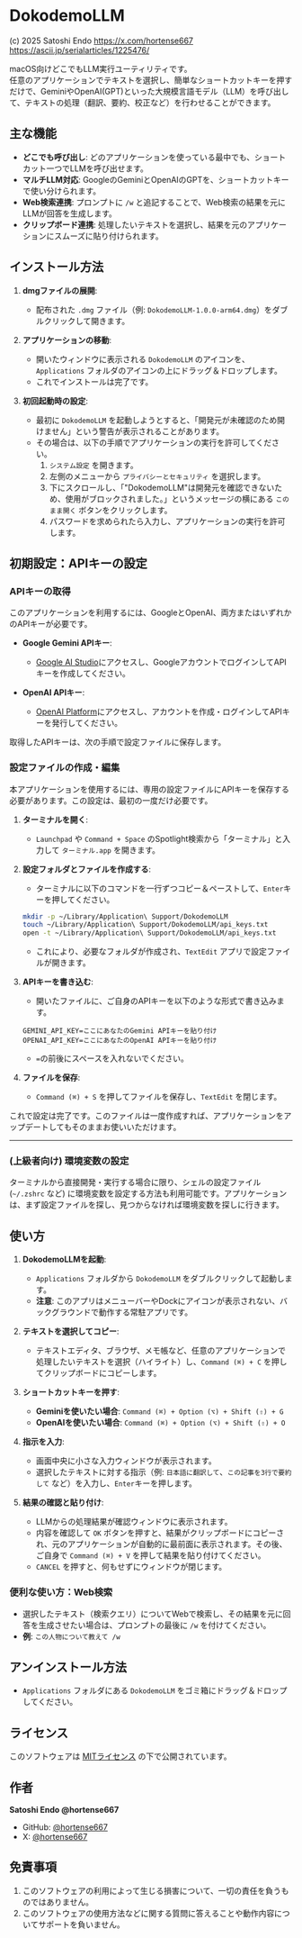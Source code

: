 # DokodemoLLM

(c) 2025 Satoshi Endo
https://x.com/hortense667 https://ascii.jp/serialarticles/1225476/

macOS向けどこでもLLM実行ユーティリティです。  
任意のアプリケーションでテキストを選択し、簡単なショートカットキーを押すだけで、GeminiやOpenAI(GPT)といった大規模言語モデル（LLM）を呼び出して、テキストの処理（翻訳、要約、校正など）を行わせることができます。

## 主な機能

-   **どこでも呼び出し**: どのアプリケーションを使っている最中でも、ショートカット一つでLLMを呼び出せます。
-   **マルチLLM対応**: GoogleのGeminiとOpenAIのGPTを、ショートカットキーで使い分けられます。
-   **Web検索連携**: プロンプトに `/w` と追記することで、Web検索の結果を元にLLMが回答を生成します。
-   **クリップボード連携**: 処理したいテキストを選択し、結果を元のアプリケーションにスムーズに貼り付けられます。

## インストール方法

1.  **dmgファイルの展開**:
    -   配布された `.dmg` ファイル（例: `DokodemoLLM-1.0.0-arm64.dmg`）をダブルクリックして開きます。

2.  **アプリケーションの移動**:
    -   開いたウィンドウに表示される `DokodemoLLM` のアイコンを、`Applications` フォルダのアイコンの上にドラッグ＆ドロップします。
    -   これでインストールは完了です。

3.  **初回起動時の設定**:
    -   最初に `DokodemoLLM` を起動しようとすると、「開発元が未確認のため開けません」という警告が表示されることがあります。
    -   その場合は、以下の手順でアプリケーションの実行を許可してください。
        1.  `システム設定` を開きます。
        2.  左側のメニューから `プライバシーとセキュリティ` を選択します。
        3.  下にスクロールし、「"DokodemoLLM"は開発元を確認できないため、使用がブロックされました。」というメッセージの横にある `このまま開く` ボタンをクリックします。
        4.  パスワードを求められたら入力し、アプリケーションの実行を許可します。

## 初期設定：APIキーの設定

### APIキーの取得

このアプリケーションを利用するには、GoogleとOpenAI、両方またはいずれかのAPIキーが必要です。

-   **Google Gemini APIキー**:
    -   [Google AI Studio](https://aistudio.google.com/app/apikey)にアクセスし、GoogleアカウントでログインしてAPIキーを作成してください。

-   **OpenAI APIキー**:
    -   [OpenAI Platform](https://platform.openai.com/api-keys)にアクセスし、アカウントを作成・ログインしてAPIキーを発行してください。

取得したAPIキーは、次の手順で設定ファイルに保存します。

### 設定ファイルの作成・編集

本アプリケーションを使用するには、専用の設定ファイルにAPIキーを保存する必要があります。この設定は、最初の一度だけ必要です。

1.  **ターミナルを開く**:
    -   `Launchpad` や `Command + Space` のSpotlight検索から「ターミナル」と入力して `ターミナル.app` を開きます。

2.  **設定フォルダとファイルを作成する**:
    -   ターミナルに以下のコマンドを一行ずつコピー＆ペーストして、`Enter`キーを押してください。
    
    ```bash
    mkdir -p ~/Library/Application\ Support/DokodemoLLM
    touch ~/Library/Application\ Support/DokodemoLLM/api_keys.txt
    open -t ~/Library/Application\ Support/DokodemoLLM/api_keys.txt
    ```
    -   これにより、必要なフォルダが作成され、`TextEdit` アプリで設定ファイルが開きます。

3.  **APIキーを書き込む**:
    -   開いたファイルに、ご自身のAPIキーを以下のような形式で書き込みます。
    
    ```
    GEMINI_API_KEY=ここにあなたのGemini APIキーを貼り付け
    OPENAI_API_KEY=ここにあなたのOpenAI APIキーを貼り付け
    ```
    -   `=`の前後にスペースを入れないでください。

4.  **ファイルを保存**:
    -   `Command (⌘) + S` を押してファイルを保存し、`TextEdit` を閉じます。

これで設定は完了です。このファイルは一度作成すれば、アプリケーションをアップデートしてもそのままお使いいただけます。

---
### (上級者向け) 環境変数の設定
ターミナルから直接開発・実行する場合に限り、シェルの設定ファイル (`~/.zshrc` など) に環境変数を設定する方法も利用可能です。アプリケーションは、まず設定ファイルを探し、見つからなければ環境変数を探しに行きます。

## 使い方

1.  **DokodemoLLMを起動**:
    -   `Applications` フォルダから `DokodemoLLM` をダブルクリックして起動します。
    -   **注意**: このアプリはメニューバーやDockにアイコンが表示されない、バックグラウンドで動作する常駐アプリです。

2.  **テキストを選択してコピー**:
    -   テキストエディタ、ブラウザ、メモ帳など、任意のアプリケーションで処理したいテキストを選択（ハイライト）し、`Command (⌘) + C` を押してクリップボードにコピーします。

3.  **ショートカットキーを押す**:
    -   **Geminiを使いたい場合**: `Command (⌘) + Option (⌥) + Shift (⇧) + G`
    -   **OpenAIを使いたい場合**: `Command (⌘) + Option (⌥) + Shift (⇧) + O`

4.  **指示を入力**:
    -   画面中央に小さな入力ウィンドウが表示されます。
    -   選択したテキストに対する指示（例: `日本語に翻訳して`、`この記事を3行で要約して` など）を入力し、`Enter`キーを押します。

5.  **結果の確認と貼り付け**:
    -   LLMからの処理結果が確認ウィンドウに表示されます。
    -   内容を確認して `OK` ボタンを押すと、結果がクリップボードにコピーされ、元のアプリケーションが自動的に最前面に表示されます。その後、ご自身で `Command (⌘) + V` を押して結果を貼り付けてください。
    -   `CANCEL` を押すと、何もせずにウィンドウが閉じます。

### 便利な使い方：Web検索

-   選択したテキスト（検索クエリ）についてWebで検索し、その結果を元に回答を生成させたい場合は、プロンプトの最後に `/w` を付けてください。
-   **例**: `この人物について教えて /w`

## アンインストール方法

-   `Applications` フォルダにある `DokodemoLLM` をゴミ箱にドラッグ＆ドロップしてください。

## ライセンス

このソフトウェアは [MITライセンス](LICENSE) の下で公開されています。


## 作者

**Satoshi Endo @hortense667**

- GitHub: [@hortense667](https://github.com/hortense667)
- X: [@hortense667](https://x.com/hortense667)

## 免責事項
1. このソフトウェアの利用によって生じる損害について、一切の責任を負うものではありません。
2. このソフトウェアの使用方法などに関する質問に答えることや動作内容についてサポートを負いません。
